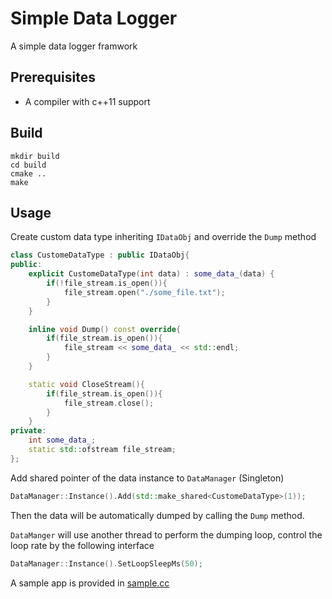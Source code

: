 # Simple Data Logger

A simple data logger framwork

## Prerequisites

* A compiler with c++11 support

## Build

```shell
mkdir build
cd build
cmake ..
make
```

## Usage

Create custom data type inheriting `IDataObj` and override the `Dump` method

```cpp
class CustomeDataType : public IDataObj{
public:
    explicit CustomeDataType(int data) : some_data_(data) {
        if(!file_stream.is_open()){
            file_stream.open("./some_file.txt");
        }
    }

    inline void Dump() const override{
        if(file_stream.is_open()){
            file_stream << some_data_ << std::endl;
        }
    }

    static void CloseStream(){
        if(file_stream.is_open()){
            file_stream.close();
        }
    }
private:
    int some_data_;
    static std::ofstream file_stream;
};
```

Add shared pointer of the data instance to `DataManager` (Singleton)

```cpp
DataManager::Instance().Add(std::make_shared<CustomeDataType>(1));
```

Then the data will be automatically dumped by calling the `Dump` method.

`DataManger` will use another thread to perform the dumping loop, control the loop rate by the following interface

```cpp
DataManager::Instance().SetLoopSleepMs(50);
```

A sample app is provided in [sample.cc](./app/sample.cc)
